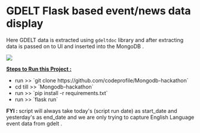 # GDELT Flask based event/news data display

Here GDELT data is extracted using `gdeltdoc` library and after extracting data is passed on to UI and inserted into the MongoDB .

<img src="https://user-images.githubusercontent.com/94001814/170778639-8693ba38-a96f-40eb-a1d1-d11c9d2f3f1c.gif">


<b><u> Steps to Run this Project :</u> </b>
<ul>
  <li> run >> `git clone https://github.com/codeprofile/Mongodb-hackathon` </li>
  <li> cd till >> `Mongodb-hackathon`  </li>
  <li> run >> `pip install -r requirements.txt` </li>
  <li> run >> `flask run` </li>
  </ul>
  
<b> FYI : </b>
script will always take today's (script run date) as start_date and yesterday's as end_date and we are only trying to capture English Language event data from gdelt .

